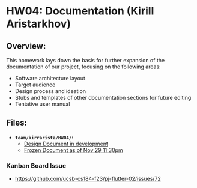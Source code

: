 # HW04: Documentation (Kirill Aristarkhov)

## Overview:
This homework lays down the basis for further expansion of the documentation of our project, focusing on the following areas:
 - Software architecture layout
 - Target audience
 - Design process and ideation
 - Stubs and templates of other documentation sections for future editing
 - Tentative user manual

## Files:
- **`team/kirrarista/HW04/`:**
  - [Design Document in development](https://docs.google.com/document/d/1nNyxg2iH5Jz4x0ovuE4qh2FAMN0X1tZNemnl8VF9E3Y/edit?usp=sharing)
  - [Frozen Document as of Nov 29 11:30pm](https://github.com/ucsb-cs184-f23/pj-flutter-02/blob/main/team/kirrarista/HW04/BandAid_Design_Document.docx)

### Kanban Board Issue
- https://github.com/ucsb-cs184-f23/pj-flutter-02/issues/72
